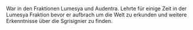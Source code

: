 War in den Fraktionen Lumesya und Audentra. Lehrte für einige Zeit in der Lumesya Fraktion bevor er aufbrach um die Welt zu erkunden und weitere Erkenntnisse über die Sgrisignier zu finden.